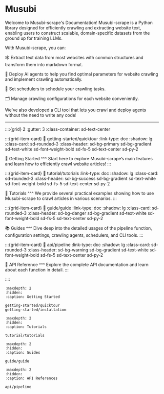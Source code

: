 # Musubi

Welcome to Musubi-scrape's Documentation! Musubi-scrape is a Python library designed for efficiently crawling and extracting website text, enabling users to construct scalable, domain-specific datasets from the ground up for training LLMs.

With Musubi-scrape, you can:

🕸️ Extract text data from most websites with common structures and transform them into markdown format.

🤖 Deploy AI agents to help you find optimal parameters for website crawling and implement crawling automatically.

📆 Set schedulers to schedule your crawling tasks.

🗂️ Manage crawling configurations for each website conveniently.

We've also developed a CLI tool that lets you crawl and deploy agents without the need to write any code!

---

::::{grid} 2
:gutter: 3
:class-container: sd-text-center

:::{grid-item-card}
:link: getting-started/quicktour
:link-type: doc
:shadow: lg
:class-card: sd-rounded-3
:class-header: sd-bg-primary sd-bg-gradient sd-text-white sd-font-weight-bold sd-fs-5 sd-text-center sd-py-2

🚀 Getting Started
^^^
Start here to explore Musubi-scrape’s main features and learn how to efficiently crawl website articles!
:::

:::{grid-item-card} 
:link: tutorial/tutorials
:link-type: doc
:shadow: lg
:class-card: sd-rounded-3
:class-header: sd-bg-success sd-bg-gradient sd-text-white sd-font-weight-bold sd-fs-5 sd-text-center sd-py-2

🎯 Tutorials
^^^
We provide several practical examples showing how to use Musubi-scrape to crawl articles in various scenarios.
:::

:::{grid-item-card}
:link: guide/guide
:link-type: doc
:shadow: lg
:class-card: sd-rounded-3
:class-header: sd-bg-danger sd-bg-gradient sd-text-white sd-font-weight-bold sd-fs-5 sd-text-center sd-py-2

📚 Guides
^^^
Dive deep into the detailed usages of the pipeline function, configuration settings, crawling agents, schedulers, and CLI tools.
:::

:::{grid-item-card}
:link: api/pipeline
:link-type: doc
:shadow: lg
:class-card: sd-rounded-3
:class-header: sd-bg-warning sd-bg-gradient sd-text-white sd-font-weight-bold sd-fs-5 sd-text-center sd-py-2

🔧 API Reference
^^^
Explore the complete API documentation and learn about each function in detail.
:::

::::


```{toctree}
:maxdepth: 2
:hidden:
:caption: Getting Started

getting-started/quicktour
getting-started/installation
```

```{toctree}
:maxdepth: 2
:hidden:
:caption: Tutorials

tutorial/tutorials
```

```{toctree}
:maxdepth: 2
:hidden:
:caption: Guides

guide/guide
```

```{toctree}
:maxdepth: 2
:hidden:
:caption: API References

api/pipeline
```